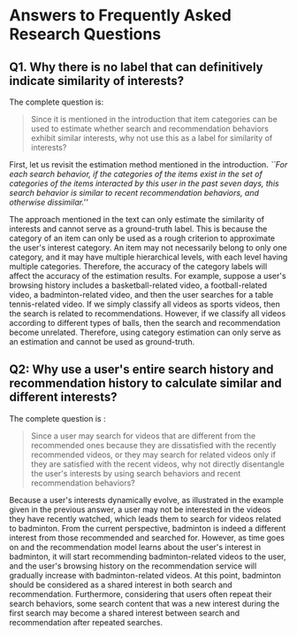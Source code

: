 # Answers to Frequently Asked Research Questions

## Q1. Why there is no label that can definitively indicate similarity of interests?

The complete question is:
> Since it is mentioned in the introduction that item categories can be used to estimate whether search and recommendation behaviors exhibit similar interests, why not use this as a label for similarity of interests?

First, let us revisit the estimation method mentioned in the introduction. *``For each search behavior, if the categories of the items exist in the set of categories of the items interacted by this user in the past seven days, this search behavior is similar to recent recommendation behaviors, and otherwise dissimilar.''*

The approach mentioned in the text can only estimate the similarity of interests and cannot serve as a ground-truth label. This is because the category of an item can only be used as a rough criterion to approximate the user's interest category. An item may not necessarily belong to only one category, and it may have multiple hierarchical levels, with each level having multiple categories. Therefore, the accuracy of the category labels will affect the accuracy of the estimation results. For example, suppose a user's browsing history includes a basketball-related video, a football-related video, a badminton-related video, and then the user searches for a table tennis-related video. If we simply classify all videos as sports videos, then the search is related to recommendations. However, if we classify all videos according to different types of balls, then the search and recommendation become unrelated. Therefore, using category estimation can only serve as an estimation and cannot be used as ground-truth.

## Q2: Why use a user's entire search history and recommendation history to calculate similar and different interests?

The complete question is :
> Since a user may search for videos that are different from the recommended ones because they are dissatisfied with the recently recommended videos, or they may search for related videos only if they are satisfied with the recent videos, why not directly disentangle the user's interests by using search behaviors and recent recommendation behaviors?

Because a user's interests dynamically evolve, as illustrated in the example given in the previous answer, a user may not be interested in the videos they have recently watched, which leads them to search for videos related to badminton. From the current perspective, badminton is indeed a different interest from those recommended and searched for. However, as time goes on and the recommendation model learns about the user's interest in badminton, it will start recommending badminton-related videos to the user, and the user's browsing history on the recommendation service will gradually increase with badminton-related videos. At this point, badminton should be considered as a shared interest in both search and recommendation. Furthermore, considering that users often repeat their search behaviors, some search content that was a new interest during the first search may become a shared interest between search and recommendation after repeated searches.